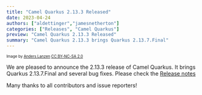 ```yaml
---
title: "Camel Quarkus 2.13.3 Released"
date: 2023-04-24
authors: ["aldettinger","jamesnetherton"]
categories: ["Releases", "Camel Quarkus"]
preview: "Camel Quarkus 2.13.3 Released"
summary: "Camel Quarkus 2.13.3 brings Quarkus 2.13.7.Final"
---
```


<sub><sup>Image by <a href="https://www.flickr.com/photos/lanzen/5984113332">Anders Lanzen</a> <a href="https://creativecommons.org/licenses/by-nc-sa/2.0">CC BY-NC-SA 2.0</a></sup></sub>

We are pleased to announce the 2.13.3 release of Camel Quarkus.
It brings Quarkus 2.13.7.Final and several bug fixes.
Please check the [Release notes](/releases/q-2.13.3/)

Many thanks to all contributors and issue reporters!
